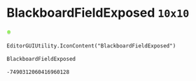 # BlackboardFieldExposed `10x10`
<img src="/img/BlackboardFieldExposed.png" width=10 height=10>

``` CSharp
EditorGUIUtility.IconContent("BlackboardFieldExposed")
```
```
BlackboardFieldExposed
```
```
-7490312060416960128
```
